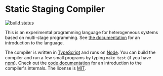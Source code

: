 Static Staging Compiler
=======================

[![build status](https://circleci.com/gh/sampsyo/staticstaging.svg?style=shield&circle-token=656c5c2a93fd48c8b2e1b1c4780b5a8a3ba4cae6)](https://circleci.com/gh/sampsyo/staticstaging)

This is an experimental programming language for heterogeneous systems based on multi-stage programming. See [the documentation][docs] for an introduction to the language.

The compiler is written in [TypeScript][] and runs on [Node][].
You can build the compiler and run a few small programs by typing `make test` (if you have [npm][]).
Check out the [code documentation][hacking] for an introduction to the compiler's internals.
The license is [MIT][].

[MIT]: https://opensource.org/licenses/MIT
[npm]: https://www.npmjs.com/
[Node]: https://nodejs.org/
[TypeScript]: http://www.typescriptlang.org/
[docs]: http://adriansampson.net/atw/docs/
[hacking]: http://adriansampson.net/atw/docs/hacking.html
